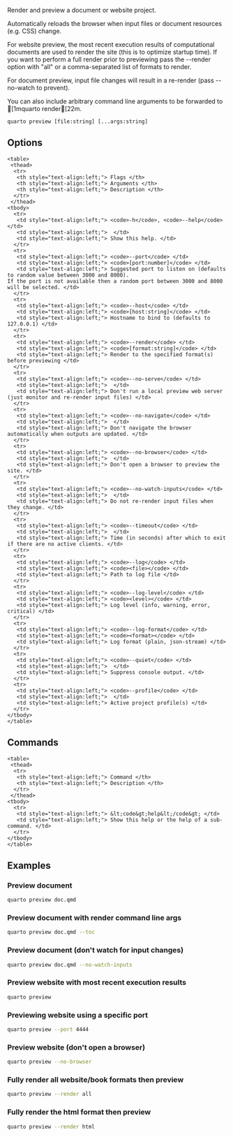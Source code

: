 Render and preview a document or website project.

Automatically reloads the browser when input files or document resources (e.g. CSS) change.

For website preview, the most recent execution results of computational documents are used to render
the site (this is to optimize startup time). If you want to perform a full render prior to
previewing pass the --render option with "all" or a comma-separated list of formats to render.

For document preview, input file changes will result in a re-render (pass --no-watch to prevent).

You can also include arbitrary command line arguments to be forwarded to [1mquarto render[22m.

``` {.bash}
quarto preview [file:string] [...args:string]
```


## Options


```{=html}
<table>
 <thead>
  <tr>
   <th style="text-align:left;"> Flags </th>
   <th style="text-align:left;"> Arguments </th>
   <th style="text-align:left;"> Description </th>
  </tr>
 </thead>
<tbody>
  <tr>
   <td style="text-align:left;"> <code>-h</code>, <code>--help</code> </td>
   <td style="text-align:left;">  </td>
   <td style="text-align:left;"> Show this help. </td>
  </tr>
  <tr>
   <td style="text-align:left;"> <code>--port</code> </td>
   <td style="text-align:left;"> <code>[port:number]</code> </td>
   <td style="text-align:left;"> Suggested port to listen on (defaults to random value between 3000 and 8000).
If the port is not available then a random port between 3000 and 8000 will be selected. </td>
  </tr>
  <tr>
   <td style="text-align:left;"> <code>--host</code> </td>
   <td style="text-align:left;"> <code>[host:string]</code> </td>
   <td style="text-align:left;"> Hostname to bind to (defaults to 127.0.0.1) </td>
  </tr>
  <tr>
   <td style="text-align:left;"> <code>--render</code> </td>
   <td style="text-align:left;"> <code>[format:string]</code> </td>
   <td style="text-align:left;"> Render to the specified format(s) before previewing </td>
  </tr>
  <tr>
   <td style="text-align:left;"> <code>--no-serve</code> </td>
   <td style="text-align:left;">  </td>
   <td style="text-align:left;"> Don't run a local preview web server (just monitor and re-render input files) </td>
  </tr>
  <tr>
   <td style="text-align:left;"> <code>--no-navigate</code> </td>
   <td style="text-align:left;">  </td>
   <td style="text-align:left;"> Don't navigate the browser automatically when outputs are updated. </td>
  </tr>
  <tr>
   <td style="text-align:left;"> <code>--no-browser</code> </td>
   <td style="text-align:left;">  </td>
   <td style="text-align:left;"> Don't open a browser to preview the site. </td>
  </tr>
  <tr>
   <td style="text-align:left;"> <code>--no-watch-inputs</code> </td>
   <td style="text-align:left;">  </td>
   <td style="text-align:left;"> Do not re-render input files when they change. </td>
  </tr>
  <tr>
   <td style="text-align:left;"> <code>--timeout</code> </td>
   <td style="text-align:left;">  </td>
   <td style="text-align:left;"> Time (in seconds) after which to exit if there are no active clients. </td>
  </tr>
  <tr>
   <td style="text-align:left;"> <code>--log</code> </td>
   <td style="text-align:left;"> <code><file></code> </td>
   <td style="text-align:left;"> Path to log file </td>
  </tr>
  <tr>
   <td style="text-align:left;"> <code>--log-level</code> </td>
   <td style="text-align:left;"> <code><level></code> </td>
   <td style="text-align:left;"> Log level (info, warning, error, critical) </td>
  </tr>
  <tr>
   <td style="text-align:left;"> <code>--log-format</code> </td>
   <td style="text-align:left;"> <code><format></code> </td>
   <td style="text-align:left;"> Log format (plain, json-stream) </td>
  </tr>
  <tr>
   <td style="text-align:left;"> <code>--quiet</code> </td>
   <td style="text-align:left;">  </td>
   <td style="text-align:left;"> Suppress console output. </td>
  </tr>
  <tr>
   <td style="text-align:left;"> <code>--profile</code> </td>
   <td style="text-align:left;">  </td>
   <td style="text-align:left;"> Active project profile(s) </td>
  </tr>
</tbody>
</table>
```



## Commands


```{=html}
<table>
 <thead>
  <tr>
   <th style="text-align:left;"> Command </th>
   <th style="text-align:left;"> Description </th>
  </tr>
 </thead>
<tbody>
  <tr>
   <td style="text-align:left;"> &lt;code&gt;help&lt;/code&gt; </td>
   <td style="text-align:left;"> Show this help or the help of a sub-command. </td>
  </tr>
</tbody>
</table>
```



## Examples
### Preview document

``` {.bash filename='Terminal'}
quarto preview doc.qmd
```

### Preview document with render command line args

``` {.bash filename='Terminal'}
quarto preview doc.qmd --toc
```

### Preview document (don't watch for input changes)

``` {.bash filename='Terminal'}
quarto preview doc.qmd --no-watch-inputs
```

### Preview website with most recent execution results

``` {.bash filename='Terminal'}
quarto preview
```

### Previewing website using a specific port

``` {.bash filename='Terminal'}
quarto preview --port 4444
```

### Preview website (don't open a browser)

``` {.bash filename='Terminal'}
quarto preview --no-browser
```

### Fully render all website/book formats then preview

``` {.bash filename='Terminal'}
quarto preview --render all
```

### Fully render the html format then preview

``` {.bash filename='Terminal'}
quarto preview --render html
```

